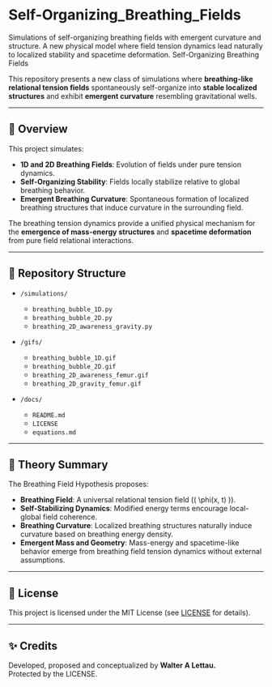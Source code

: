 # Self-Organizing_Breathing_Fields
Simulations of self-organizing breathing fields with emergent curvature and structure. A new physical model where field tension dynamics lead naturally to localized stability and spacetime deformation.
 Self-Organizing Breathing Fields

This repository presents a new class of simulations where **breathing-like relational tension fields** spontaneously self-organize into **stable localized structures** and exhibit **emergent curvature** resembling gravitational wells.

---

## 🌌 Overview

This project simulates:
- **1D and 2D Breathing Fields**: Evolution of fields under pure tension dynamics.
- **Self-Organizing Stability**: Fields locally stabilize relative to global breathing behavior.
- **Emergent Breathing Curvature**: Spontaneous formation of localized breathing structures that induce curvature in the surrounding field.

The breathing tension dynamics provide a unified physical mechanism for the **emergence of mass-energy structures** and **spacetime deformation** from pure field relational interactions.

---

## 🚀 Repository Structure

- `/simulations/`  
  - `breathing_bubble_1D.py`
  - `breathing_bubble_2D.py`
  - `breathing_2D_awareness_gravity.py`
  
- `/gifs/`
  - `breathing_bubble_1D.gif`
  - `breathing_bubble_2D.gif`
  - `breathing_2D_awareness_femur.gif`
  - `breathing_2D_gravity_femur.gif`
  
- `/docs/`
  - `README.md`
  - `LICENSE`
  - `equations.md`

---

## 🧠 Theory Summary

The Breathing Field Hypothesis proposes:
- **Breathing Field**: A universal relational tension field (\( \phi(x, t) \)).
- **Self-Stabilizing Dynamics**: Modified energy terms encourage local-global field coherence.
- **Breathing Curvature**: Localized breathing structures naturally induce curvature based on breathing energy density.
- **Emergent Mass and Geometry**: Mass-energy and spacetime-like behavior emerge from breathing field tension dynamics without external assumptions.

---

## 📜 License

This project is licensed under the MIT License (see [LICENSE](LICENSE) for details).

---

## ✨ Credits

Developed, proposed and conceptualized by **Walter A Lettau.**  
Protected by the LICENSE.
